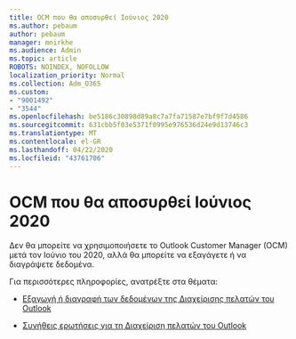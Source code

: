 ```yaml
---
title: OCM που θα αποσυρθεί Ιούνιος 2020
ms.author: pebaum
author: pebaum
manager: mnirkhe
ms.audience: Admin
ms.topic: article
ROBOTS: NOINDEX, NOFOLLOW
localization_priority: Normal
ms.collection: Adm_O365
ms.custom:
- "9001492"
- "3544"
ms.openlocfilehash: be5186c30898d89a8c7a7fa71587e7bf9f7d4586
ms.sourcegitcommit: 631cbb5f03e5371f0995e976536d24e9d13746c3
ms.translationtype: MT
ms.contentlocale: el-GR
ms.lasthandoff: 04/22/2020
ms.locfileid: "43761706"
---
```

# <a name="ocm-to-be-retired-june-2020"></a>OCM που θα αποσυρθεί Ιούνιος 2020

Δεν θα μπορείτε να χρησιμοποιήσετε το Outlook Customer Manager (OCM) μετά τον Ιούνιο του 2020, αλλά θα μπορείτε να εξαγάγετε ή να διαγράψετε δεδομένα. 

Για περισσότερες πληροφορίες, ανατρέξτε στα θέματα:

- [Εξαγωγή ή διαγραφή των δεδομένων της Διαχείρισης πελατών του Outlook](https://support.office.com/article/1a421cb4-e8de-4b44-bfb8-710b92820439)

- [Συνήθεις ερωτήσεις για τη Διαχείριση πελατών του Outlook](https://support.office.com/article/88e127ca-43a1-4c9d-8d52-6ad3a80f9c32) 
